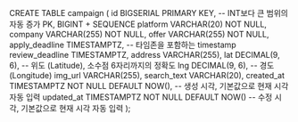 CREATE TABLE campaign (
    id BIGSERIAL PRIMARY KEY, -- INT보다 큰 범위의 자동 증가 PK, BIGINT + SEQUENCE
    platform VARCHAR(20) NOT NULL,
    company VARCHAR(255) NOT NULL,
    offer VARCHAR(255) NOT NULL,
    apply_deadline TIMESTAMPTZ, -- 타임존을 포함하는 timestamp
    review_deadline TIMESTAMPTZ,
    address VARCHAR(255),
    lat DECIMAL(9, 6), -- 위도 (Latitude), 소수점 6자리까지의 정확도
    lng DECIMAL(9, 6), -- 경도 (Longitude)
    img_url VARCHAR(255),
    search_text VARCHAR(20),
    created_at TIMESTAMPTZ NOT NULL DEFAULT NOW(), -- 생성 시각, 기본값으로 현재 시각 자동 입력
    updated_at TIMESTAMPTZ NOT NULL DEFAULT NOW()  -- 수정 시각, 기본값으로 현재 시각 자동 입력
);
